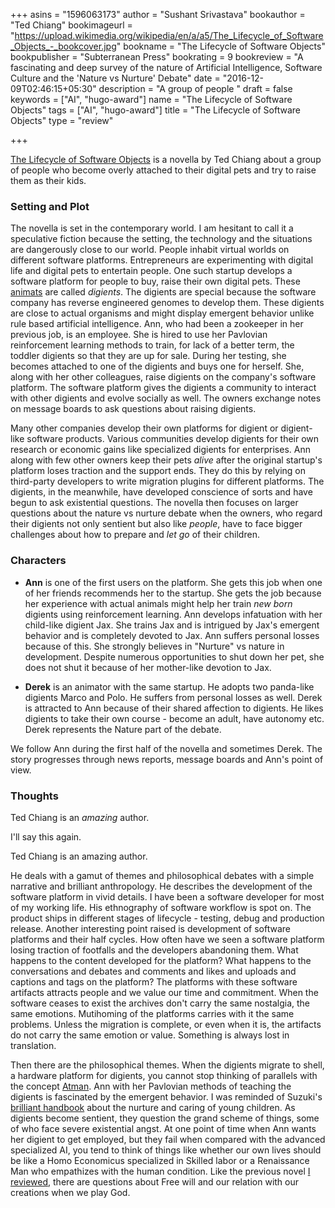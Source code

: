 +++
asins = "1596063173"
author = "Sushant Srivastava"
bookauthor = "Ted Chiang"
bookimageurl = "https://upload.wikimedia.org/wikipedia/en/a/a5/The_Lifecycle_of_Software_Objects_-_bookcover.jpg"
bookname = "The Lifecycle of Software Objects"
bookpublisher = "Subterranean Press"
bookrating = 9
bookreview = "A fascinating and deep survey of the nature of Artificial Intelligence, Software Culture and the 'Nature vs Nurture' Debate"
date = "2016-12-09T02:46:15+05:30"
description = "A group of people "
draft = false
keywords = ["AI", "hugo-award"]
name = "The Lifecycle of Software Objects"
tags = ["AI", "hugo-award"]
title = "The Lifecycle of Software Objects"
type = "review"

+++

[The Lifecycle of Software Objects](https://www.ssushant.in/2016/12/04/redshirts/) is a novella by Ted Chiang about a group of people who become
overly attached to their digital pets and try to raise them as their kids.

### Setting and Plot
The novella is set in the contemporary world. I am hesitant to call it a speculative fiction because
the setting, the technology and the situations are dangerously close to our world. People inhabit
virtual worlds on different software platforms. Entrepreneurs are experimenting with digital life
and digital pets to entertain people. One such startup develops a software platform for people to buy, raise
their own digital pets. These [animats](https://en.wikipedia.org/wiki/Animat) are called *digients*.
The digients are special because the software company has reverse engineered genomes to develop them.
These digients are close to actual organisms and might display emergent behavior unlike rule based
artificial intelligence. Ann, who had been a zookeeper in her previous job, is an employee. She is hired
to use her Pavlovian reinforcement learning methods to train, for lack of a better term, the toddler
digients so that they are up for sale. During her testing, she becomes attached to one of the
digients and buys one for herself. She, along with her other colleagues, raise digients on the company's
software platform. The software platform gives the digients a community to interact with other digients and
evolve socially as well. The owners exchange notes on message boards to ask questions about raising digients.


Many other companies develop their own platforms for digient or digient-like software products. Various communities
develop digients for their own research or economic gains like specialized digients for enterprises.
Ann along with few other owners keep their pets *alive* after the original startup's platform loses traction
and the support ends. They do this by relying on third-party developers to write migration plugins for different
platforms. The digients, in the meanwhile, have developed conscience of sorts and have begun to ask existential questions.
The novella then focuses on larger questions about the nature vs nurture debate when the owners, who regard
their digients not only sentient but also like *people*, have to face bigger challenges about how to prepare and *let go* of their children.


### Characters
* **Ann** is one of the first users on the platform. She gets this job when one of her friends recommends her to the startup.
She gets the job because her experience with actual animals might help her train *new born* digients using reinforcement learning.
Ann develops infatuation with her child-like digient Jax. She trains Jax and is intrigued by Jax's emergent behavior and is completely
devoted to Jax. Ann suffers personal losses because of this. She strongly believes in "Nurture" vs nature in development. Despite numerous
opportunities to shut down her pet, she does not shut it because of her mother-like devotion to Jax.

* **Derek** is an animator with the same startup. He adopts two panda-like digients Marco and Polo. He suffers from personal losses as well.
Derek is attracted to Ann because of their shared affection to digients. He likes digients to take their own course - become an adult, have autonomy
etc. Derek represents the Nature part of the debate. 

We follow Ann during the first half of the novella and sometimes Derek. The story progresses through news reports, message boards and Ann's point of
view.

### Thoughts
Ted Chiang is an *amazing* author.

I'll say this again.

Ted Chiang is an amazing author. 

He deals with a gamut of themes and philosophical debates with a simple narrative and brilliant anthropology.
He describes the development of the software platform in vivid details. I have been a software developer for most of my working life.
His ethnography of software workflow is spot on. The product ships in different stages of lifecycle - testing, debug and production release.
Another interesting point raised is development of software platforms and their half cycles. How often have we seen a software platform losing
traction of footfalls and the developers abandoning them. What happens to the content developed for the platform? What happens to the conversations
and debates and comments and likes and uploads and captions and tags on the platform? The platforms with these software artifacts attracts people
and we value our time and commitment. When the software ceases to exist the archives don't carry the same nostalgia, the same emotions.
Mutihoming of the platforms carries with it the same problems. Unless the migration is complete, or even when it is, the artifacts do not carry the
same emotion or value. Something is always lost in translation.

Then there are the philosophical themes. When the digients migrate to shell, a hardware platform for digients, you cannot stop thinking of parallels
with the concept [Atman](https://en.wikipedia.org/wiki/%C4%80tman_(Hinduism)). Ann with her Pavlovian methods of teaching the digients is fascinated
by the emergent behavior. I was reminded of Suzuki's [brilliant handbook](https://www.goodreads.com/book/show/177508.Nurtured_by_Love) about the nurture and caring of young children. As digients become sentient, they question the grand scheme of things, some of who face severe existential angst.
At one point of time when Ann wants her digient to get employed, but they fail when compared with the advanced specialized AI, you tend to think of
things like whether our own lives should be like a Homo Economicus specialized in Skilled labor or a Renaissance Man who empathizes with the human
condition. Like the previous novel [I reviewed](https://www.ssushant.in/2016/12/04/redshirts/), there are questions about Free will and our relation with our creations when we play God.



